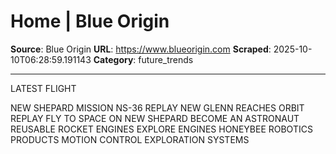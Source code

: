 # Home | Blue Origin

**Source**: Blue Origin
**URL**: https://www.blueorigin.com
**Scraped**: 2025-10-10T06:28:59.191143
**Category**: future_trends

---

LATEST FLIGHT

NEW SHEPARD
MISSION NS-36
REPLAY
NEW GLENN
REACHES ORBIT
REPLAY
FLY TO SPACE ON
NEW SHEPARD
BECOME AN ASTRONAUT
REUSABLE
ROCKET ENGINES
EXPLORE ENGINES
HONEYBEE ROBOTICS
PRODUCTS
MOTION CONTROL
EXPLORATION SYSTEMS
